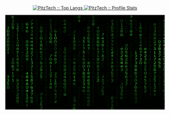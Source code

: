<div align="center">
  <a href="https://github.com/PitzTech">
  <img height="180em" src="https://github-readme-stats.vercel.app/api/top-langs/?username=PitzTech&langs_count=8&theme=chartreuse-dark&layout=compact&hide=jupyter%20notebook&hide_border" alt="PitzTech :: Top Langs" />
  <img height="180em" src="https://github-readme-stats.vercel.app/api?username=PitzTech&show_icons=true&theme=chartreuse-dark&count_private=true&include_all_commits=true" alt="PitzTech :: Profile Stats" />
</div>

<p align="center"><img src=".github/giphy.gif" alt="Synthwave" height="300em" width="795em"></p>
